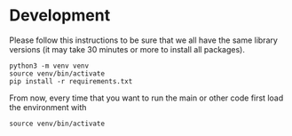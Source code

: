 # Development

Please follow this instructions to be sure that we all have the same library
versions (it may take 30 minutes or more to install all packages).

```
python3 -m venv venv
source venv/bin/activate
pip install -r requirements.txt
```

From now, every time that you want to run the main or other code first load the
environment with

```
source venv/bin/activate
```
